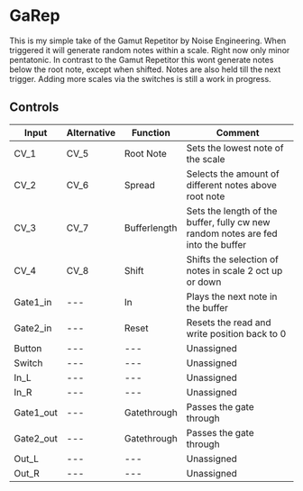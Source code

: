 # GaRep

This is my simple take of the Gamut Repetitor by Noise Engineering. When triggered it will generate random notes within a scale. Right now only minor pentatonic.
In contrast to the Gamut Repetitor this wont generate notes below the root note, except when shifted. Notes are also held till the next trigger.
Adding more scales via the switches is still a work in progress.

## Controls

| Input | Alternative | Function | Comment |
| --- | --- | --- | --- |
| CV_1 | CV_5 | Root Note | Sets the lowest note of the scale |
| CV_2 | CV_6 | Spread | Selects the amount of different notes above root note |
| CV_3 | CV_7 | Bufferlength | Sets the length of the buffer, fully cw new random notes are fed into the buffer |
| CV_4 | CV_8 | Shift | Shifts the selection of notes in scale 2 oct up or down |
| Gate1_in | --- | In | Plays the next note in the buffer |
| Gate2_in | --- | Reset | Resets the read and write position back to 0 |
| Button | --- | --- | Unassigned |
| Switch | --- | --- | Unassigned |
| In_L | --- | --- | Unassigned |
| In_R | --- | --- | Unassigned |
| Gate1_out | --- | Gatethrough | Passes the gate through |
| Gate2_out | --- | Gatethrough | Passes the gate through |
| Out_L | --- | --- | Unassigned |
| Out_R | --- | --- | Unassigned |



